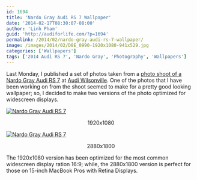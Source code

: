 ```yaml
---
id: 1694
title: 'Nardo Gray Audi RS 7 Wallpaper'
date: '2014-02-17T08:30:07-08:00'
author: 'Linh Pham'
guid: 'http://audiforlife.com/?p=1694'
permalink: /2014/02/nardo-gray-audi-rs-7-wallpaper/
image: /images/2014/02/D8E_0990-1920x1080-941x529.jpg
categories: ['Wallpapers']
tags: ['2014 Audi RS 7', 'Nardo Gray', 'Photography', 'Wallpapers']
---
```


Last Monday, I published a set of photos taken from a [photo shoot of a Nardo Gray Audi RS 7](/2014/02/photo-shoot-nardo-gray-audi-rs-7/) at [Audi Wilsonville](http://audiwilsonville.com/). One of the photos that I have been working on from the shoot seemed to make for a pretty good looking wallpaper; so, I decided to make two versions of the photo optimized for widescreen displays.

[![Nardo Gray Audi RS 7](/images/2014/02/D8E_0990-1920x1080.jpg)](/images/2014/02/D8E_0990-1920x1080.jpg)
<center>1920x1080</center>

[![Nardo Gray Audi RS 7](/images/2014/02/D8E_0990-2880x1800.jpg)](/images/2014/02/D8E_0990-2880x1800.jpg)
<center>2880x1800</center>

The 1920x1080 version has been optimized for the most common widescreen display ration 16:9; while, the 2880x1800 version is perfect for those on 15-inch MacBook Pros with Retina Displays.
